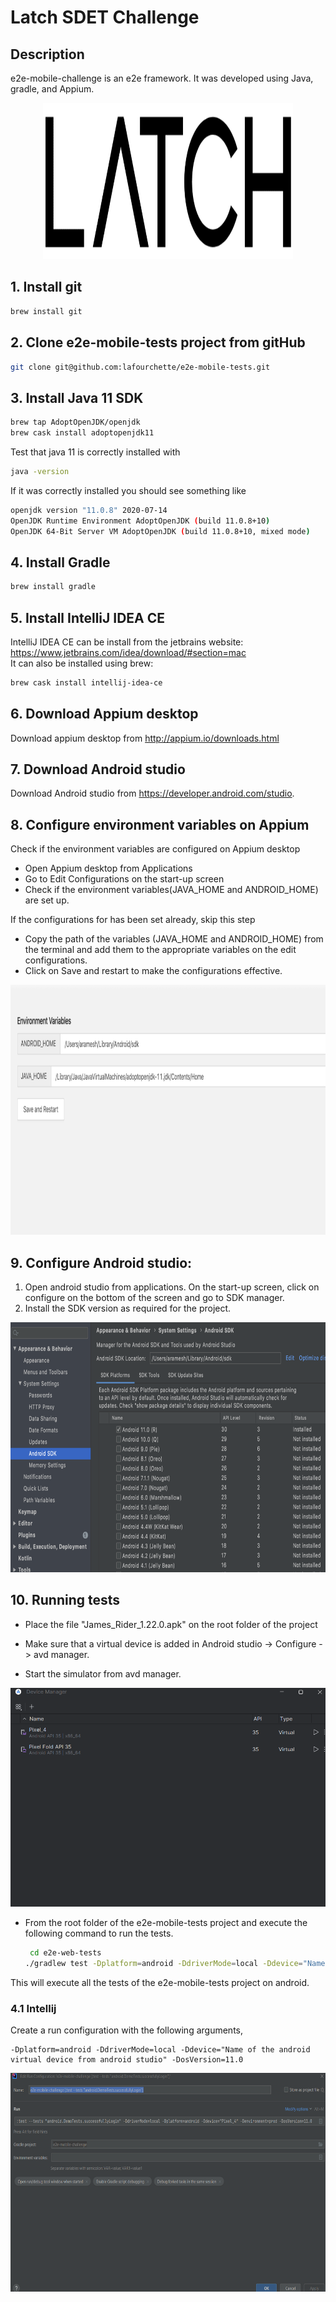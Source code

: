 # Latch SDET Challenge

## Description

e2e-mobile-challenge is an e2e framework. It was developed using Java, gradle, and Appium.

<p align="center">
  <img src="images/latch_logo.PNG" width="400" height="250"/>
</p>

## 1. Install git

```bash
brew install git
```
## 2. Clone e2e-mobile-tests project from gitHub

```bash
git clone git@github.com:lafourchette/e2e-mobile-tests.git
```

## 3. Install Java 11 SDK

```bash
brew tap AdoptOpenJDK/openjdk
brew cask install adoptopenjdk11
```

Test that java 11 is correctly installed with

```bash
java -version
```

If it was correctly installed you should see something like

 ```bash
openjdk version "11.0.8" 2020-07-14
OpenJDK Runtime Environment AdoptOpenJDK (build 11.0.8+10)
OpenJDK 64-Bit Server VM AdoptOpenJDK (build 11.0.8+10, mixed mode)
```

## 4. Install Gradle

```bash
brew install gradle
```

## 5. Install IntelliJ IDEA CE

IntelliJ IDEA CE can be install from the jetbrains website: <https://www.jetbrains.com/idea/download/#section=mac>  
It can also be installed using brew:

```bash
brew cask install intellij-idea-ce
```

## 6. Download Appium desktop

Download appium desktop from http://appium.io/downloads.html

## 7. Download Android studio

Download Android studio from https://developer.android.com/studio.

## 8. Configure environment variables on Appium

Check if the environment variables are configured on Appium desktop
- Open Appium desktop from Applications
- Go to Edit Configurations on the start-up screen
- Check if the environment variables(JAVA_HOME and ANDROID_HOME) are set up.

If the configurations for has been set already, skip this step
* Copy the path of the variables (JAVA_HOME and ANDROID_HOME) from the terminal and add them to the appropriate variables on the edit configurations.
* Click on Save and restart to make the configurations effective.

<p align="center">
<kbd>
  <img src="Images/AppiumConfig.png" width="750" height="400" />
</kbd>
</p>

## 9. Configure Android studio:

1. Open android studio from applications. On the start-up screen, click on configure on the bottom of the screen and go to SDK manager.
1. Install the SDK version as required for the project.

<p align="center">
<kbd>
  <img src="Images/AndroidStudioConfig.png" width="750" height="400" />
</kbd>
</p>

##  10. Running tests
* Place the file "James_Rider_1.22.0.apk" on the root folder of the project

* Make sure that a virtual device is added in Android studio -> Configure -> avd manager.

* Start the simulator from avd manager.

<p align="center">
<kbd>
  <img src="Images/avd_manager.png" width="600" height="350"/>
</kbd>
</p>

* From the root folder of the e2e-mobile-tests project and execute the following command to run the tests.

  ```bash
   cd e2e-web-tests
  ./gradlew test -Dplatform=android -DdriverMode=local -Ddevice="Name of the android virtual device from android studio" -DosVersion=11.0 
  ```

This will execute all the tests of the e2e-mobile-tests project on android.

### 4.1 Intellij

Create a run configuration with the following arguments,

```
-Dplatform=android -DdriverMode=local -Ddevice="Name of the android virtual device from android studio" -DosVersion=11.0 
```

<p align="center">
<kbd>
  <img src="Images/local_android.png" width="600" height="350"/>
</kbd>
</p>